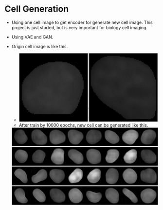# Cell Generation

* Using one cell image to get encoder for generate new cell image. This project is just started, but is very important  for biology cell imaging.

* Using VAE and GAN.

* Origin cell image is like this.

  * <img src="./datasample/cell.png" alt="image" />
  * After train by 10000 epochs, new cell can be generated like this.

  <img src="./datasample/image_9900.png" alt="image" />

  <img src="./datasample/image_8800.png" alt="image" />

  <img src="./datasample/image_9300.png" alt="image" />

  <img src="./datasample/image_9500.png" alt="image" />

  

  